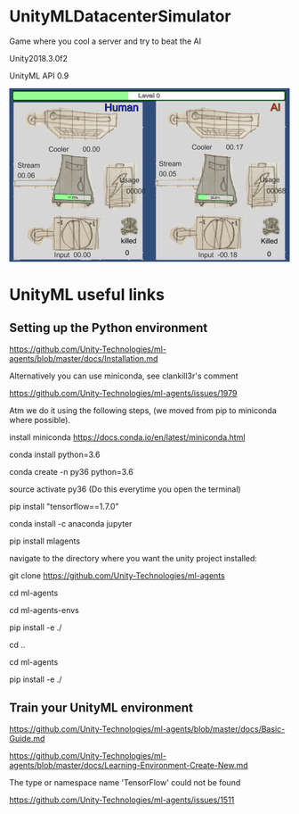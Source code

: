# UnityMLDatacenterSimulator
 Game where you cool a server and try to beat the AI
 
 Unity2018.3.0f2
 
 UnityML API 0.9
 
 
![Screenshot](https://github.com/fuzzballb/UnityMLDatacenterSimulator/blob/master/Screenshot.PNG)


# UnityML useful links

## Setting up the Python environment
https://github.com/Unity-Technologies/ml-agents/blob/master/docs/Installation.md

Alternatively you can use miniconda, see clankill3r's comment

https://github.com/Unity-Technologies/ml-agents/issues/1979

Atm we do it using the following steps, (we moved from pip to miniconda where possible).

install miniconda https://docs.conda.io/en/latest/miniconda.html

conda install python=3.6

conda create -n py36 python=3.6

source activate py36 (Do this everytime you open the terminal)

pip install "tensorflow==1.7.0"

conda install -c anaconda jupyter

pip install mlagents

navigate to the directory where you want the unity project installed:



git clone https://github.com/Unity-Technologies/ml-agents

cd ml-agents

cd ml-agents-envs

pip install -e ./

cd ..

cd ml-agents

pip install -e ./


## Train your UnityML environment
https://github.com/Unity-Technologies/ml-agents/blob/master/docs/Basic-Guide.md

https://github.com/Unity-Technologies/ml-agents/blob/master/docs/Learning-Environment-Create-New.md

The type or namespace name 'TensorFlow' could not be found

https://github.com/Unity-Technologies/ml-agents/issues/1511
